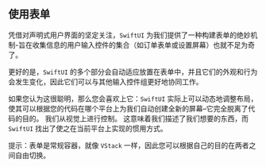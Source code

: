 使用表单
---

凭借对声明式用户界面的坚定关注，`SwiftUI` 为我们提供了一种构建表单的绝妙机制-旨在收集信息的用户输入控件的集合（如订单表单或设置屏幕）也就不足为奇了。

更好的是，`SwiftUI` 的多个部分会自动适应放置在表单中，并且它们的外观和行为会发生变化，因此它们可以与其他输入控件组更好地协同工作。

如果您认为这很聪明，那么您会喜欢上它：`SwiftUI` 实际上可以动态地调整布局，使其可以根据您的代码在哪个平台上为我们自动创建全新的屏幕–它完全脱离了代码的目的。 我们从视觉上进行控制。 这意味着我们描述了我们想要的东西，而 `SwiftUI` 找出了使之在当前平台上实现的惯用方式。

提示：表单是常规容器，就像 `VStack` 一样，因此您可以根据自己的目的在两者之间自由切换。